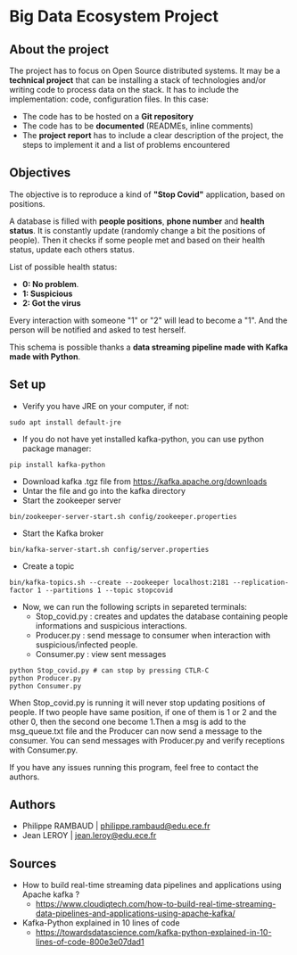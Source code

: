 # Big Data Ecosystem Project

## About the project

The project has to focus on Open Source distributed systems.
It may be a **technical project** that can be installing a stack of technologies and/or writing code to process data on the stack. It has to include the implementation: code, configuration files. In this case:
- The code has to be hosted on a **Git repository**
- The code has to be **documented** (READMEs, inline comments)
- The **project report** has to include a clear description of the project, the steps to implement it and a list of problems encountered

## Objectives

The objective is to reproduce a kind of **"Stop Covid"** application, based on positions.

A database is filled with **people positions**, **phone number** and **health status**. It is constantly update (randomly change a bit the positions of people). Then it checks if some people met and based on their health status, update each others status.

List of possible health status:
- **0: No problem**.
- **1: Suspicious**
- **2: Got the virus**

Every interaction with someone "1" or "2" will lead to become a "1". And the person will be notified and asked to test herself.

This schema is possible thanks a **data streaming pipeline made with Kafka made with Python**.

## Set up

- Verify you have JRE on your computer, if not:
```
sudo apt install default-jre
```
- If you do not have yet installed kafka-python, you can use python package manager:
```
pip install kafka-python
```
- Download kafka .tgz file from https://kafka.apache.org/downloads
- Untar the file and go into the kafka directory
- Start the zookeeper server
```
bin/zookeeper-server-start.sh config/zookeeper.properties
```
- Start the Kafka broker
```
bin/kafka-server-start.sh config/server.properties
```
- Create a topic
```
bin/kafka-topics.sh --create --zookeeper localhost:2181 --replication-factor 1 --partitions 1 --topic stopcovid
```

- Now, we can run the following scripts in separeted terminals:
  - Stop_covid.py : creates and updates the database containing people informations and suspicious interactions.
  - Producer.py : send message to consumer when interaction with suspicious/infected people.
  - Consumer.py : view sent messages
```
python Stop_covid.py # can stop by pressing CTLR-C
python Producer.py
python Consumer.py
``` 

When Stop_covid.py is running it will never stop updating positions of people. If two people have same position, if one of them is 1 or 2 and the other 0, then the second one become 1.Then a msg is add to the msg_queue.txt file and the Producer can now send a message to the consumer.
You can send messages with Producer.py and verify receptions with Consumer.py.

If you have any issues running this program, feel free to contact the authors.

## Authors
- Philippe RAMBAUD | philippe.rambaud@edu.ece.fr
- Jean LEROY | jean.leroy@edu.ece.fr

## Sources
- How to build real-time streaming data pipelines and applications using Apache kafka ?
  - https://www.cloudiqtech.com/how-to-build-real-time-streaming-data-pipelines-and-applications-using-apache-kafka/
- Kafka-Python explained in 10 lines of code
  - https://towardsdatascience.com/kafka-python-explained-in-10-lines-of-code-800e3e07dad1
